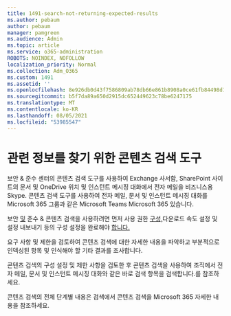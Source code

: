 ```yaml
---
title: 1491-search-not-returning-expected-results
ms.author: pebaum
author: pebaum
manager: pamgreen
ms.audience: Admin
ms.topic: article
ms.service: o365-administration
ROBOTS: NOINDEX, NOFOLLOW
localization_priority: Normal
ms.collection: Adm_O365
ms.custom: 1491
ms.assetid: ''
ms.openlocfilehash: 8e926db0d43f7586809ab78db66e861b8908a0ce61fb84498d1993bcc301d5f4
ms.sourcegitcommit: b5f7da89a650d2915dc652449623c78be6247175
ms.translationtype: MT
ms.contentlocale: ko-KR
ms.lasthandoff: 08/05/2021
ms.locfileid: "53985547"
---
```

# <a name="content-search-tool-to-find-relevant-info"></a>관련 정보를 찾기 위한 콘텐츠 검색 도구

보안 & 준수 센터의 콘텐츠 검색 도구를 사용하여 Exchange 사서함, SharePoint 사이트의 문서 및 OneDrive 위치 및 인스턴트 메시징 대화에서 전자 메일을 비즈니스용 Skype. 콘텐츠 검색 도구를 사용하여 전자 메일, 문서 및 인스턴트 메시징 대화를 Microsoft 365 그룹과 같은 Microsoft Teams Microsoft 365 있습니다.


보안 [및](https://sip.protection.office.com/contentsearchbeta?ContentOnly=1) 준수 & 콘텐츠 검색을 사용하려면 먼저 사용 권한 [구성,](https://sip.protection.office.com/homepage)다운로드 [](https://docs.microsoft.com/microsoft-365/compliance/increase-download-speeds-when-exporting-ediscovery-results) 속도 설정 및 설정 내보내기 등의 구성 설정을 완료해야 [](https://docs.microsoft.com/microsoft-365/compliance/permissions-filtering-for-content-search) [합니다.](https://docs.microsoft.com/microsoft-365/compliance/disable-reports-when-you-export-content-search-results)

요구 사항 및 제한을 [](https://docs.microsoft.com/microsoft-365/compliance/limits-for-content-search)검토하여 콘텐츠 [](https://docs.microsoft.com/microsoft-365/compliance/investigating-partially-indexed-items-in-ediscovery) 검색에 대한 자세한 내용을 파악하고 부분적으로 인덱싱된 항목 및 인식해야 할 기타 결과를 조사합니다.

콘텐츠 검색의 구성 설정 및 제한 사항을 검토한 후 콘텐츠 검색을 사용하여 조직에서 전자 메일, 문서 및 인스턴트 메시징 대화와 같은 바로 검색 항목을 검색합니다.를 [ </a> 참조하세요.](https://docs.microsoft.com/microsoft-365/compliance/content-search)

콘텐츠 검색의 전체 단계별 내용은 검색에서 콘텐츠 검색을 Microsoft 365 자세한 내용을 참조하세요. [](https://docs.microsoft.com/microsoft-365/compliance/search-for-content)
